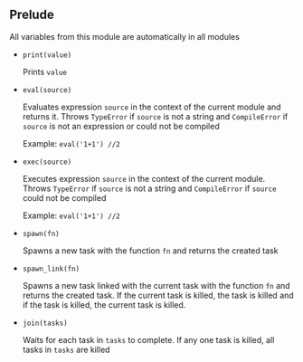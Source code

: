 ## Prelude
All variables from this module are automatically in all modules

* ```print(value)```

    Prints ```value```

* ```eval(source)```

    Evaluates expression ```source``` in the context of the current module and returns it. Throws ```TypeError``` if ```source``` is not a string and ```CompileError``` if ```source``` is not an expression or could not be compiled

    Example: ```eval('1+1') //2```

* ```exec(source)```

    Executes expression ```source``` in the context of the current module. Throws ```TypeError``` if ```source``` is not a string and ```CompileError``` if ```source``` could not be compiled

    Example: ```eval('1+1') //2```

* ```spawn(fn)```

    Spawns a new task with the function ```fn``` and returns the created task

* ```spawn_link(fn)```

    Spawns a new task linked with the current task with the function ```fn``` and returns the created task. If the current task is killed, the task is killed and if the task is killed, the current task is killed.

* ```join(tasks)```

    Waits for each task in ```tasks``` to complete. If any one task is killed, all tasks in ```tasks``` are killed

